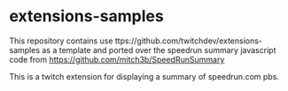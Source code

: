 # extensions-samples
This repository contains use ttps://github.com/twitchdev/extensions-samples as a template and ported over the speedrun summary javascript code from https://github.com/mitch3b/SpeedRunSummary

This is a twitch extension for displaying a summary of speedrun.com pbs. 


